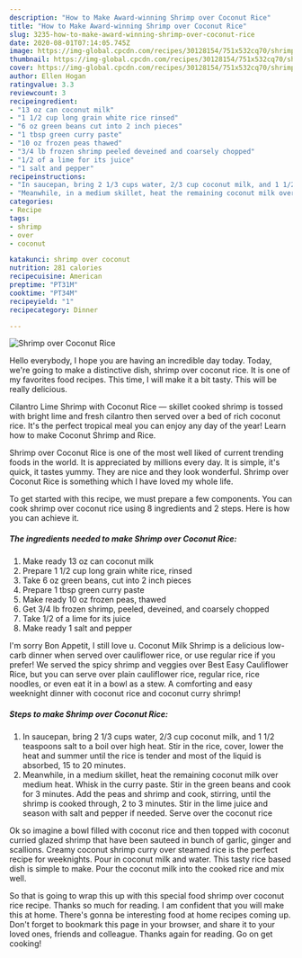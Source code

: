 ```yaml
---
description: "How to Make Award-winning Shrimp over Coconut Rice"
title: "How to Make Award-winning Shrimp over Coconut Rice"
slug: 3235-how-to-make-award-winning-shrimp-over-coconut-rice
date: 2020-08-01T07:14:05.745Z
image: https://img-global.cpcdn.com/recipes/30128154/751x532cq70/shrimp-over-coconut-rice-recipe-main-photo.jpg
thumbnail: https://img-global.cpcdn.com/recipes/30128154/751x532cq70/shrimp-over-coconut-rice-recipe-main-photo.jpg
cover: https://img-global.cpcdn.com/recipes/30128154/751x532cq70/shrimp-over-coconut-rice-recipe-main-photo.jpg
author: Ellen Hogan
ratingvalue: 3.3
reviewcount: 3
recipeingredient:
- "13 oz can coconut milk"
- "1 1/2 cup long grain white rice rinsed"
- "6 oz green beans cut into 2 inch pieces"
- "1 tbsp green curry paste"
- "10 oz frozen peas thawed"
- "3/4 lb frozen shrimp peeled deveined and coarsely chopped"
- "1/2 of a lime for its juice"
- "1 salt and pepper"
recipeinstructions:
- "In saucepan, bring 2 1/3 cups water, 2/3 cup coconut milk, and 1 1/2 teaspoons salt to a boil over high heat. Stir in the rice, cover, lower the heat and summer until the rice is tender and most of the liquid is absorbed, 15 to 20 minutes."
- "Meanwhile, in a medium skillet, heat the remaining coconut milk over medium heat. Whisk in the curry paste. Stir in the green beans and cook for 3 minutes. Add the peas and shrimp and cook, stirring, until the shrimp is cooked through, 2 to 3 minutes. Stir in the lime juice and season with salt and pepper if needed. Serve over the coconut rice"
categories:
- Recipe
tags:
- shrimp
- over
- coconut

katakunci: shrimp over coconut 
nutrition: 281 calories
recipecuisine: American
preptime: "PT31M"
cooktime: "PT34M"
recipeyield: "1"
recipecategory: Dinner

---
```



![Shrimp over Coconut Rice](https://img-global.cpcdn.com/recipes/30128154/751x532cq70/shrimp-over-coconut-rice-recipe-main-photo.jpg)

Hello everybody, I hope you are having an incredible day today. Today, we're going to make a distinctive dish, shrimp over coconut rice. It is one of my favorites food recipes. This time, I will make it a bit tasty. This will be really delicious.

Cilantro Lime Shrimp with Coconut Rice — skillet cooked shrimp is tossed with bright lime and fresh cilantro then served over a bed of rich coconut rice. It&#39;s the perfect tropical meal you can enjoy any day of the year! Learn how to make Coconut Shrimp and Rice.

Shrimp over Coconut Rice is one of the most well liked of current trending foods in the world. It is appreciated by millions every day. It is simple, it's quick, it tastes yummy. They are nice and they look wonderful. Shrimp over Coconut Rice is something which I have loved my whole life.


To get started with this recipe, we must prepare a few components. You can cook shrimp over coconut rice using 8 ingredients and 2 steps. Here is how you can achieve it.

<!--inarticleads1-->

##### The ingredients needed to make Shrimp over Coconut Rice:

1. Make ready 13 oz can coconut milk
1. Prepare 1 1/2 cup long grain white rice, rinsed
1. Take 6 oz green beans, cut into 2 inch pieces
1. Prepare 1 tbsp green curry paste
1. Make ready 10 oz frozen peas, thawed
1. Get 3/4 lb frozen shrimp, peeled, deveined, and coarsely chopped
1. Take 1/2 of a lime for its juice
1. Make ready 1 salt and pepper


I&#39;m sorry Bon Appetit, I still love u. Coconut Milk Shrimp is a delicious low-carb dinner when served over cauliflower rice, or use regular rice if you prefer! We served the spicy shrimp and veggies over Best Easy Cauliflower Rice, but you can serve over plain cauliflower rice, regular rice, rice noodles, or even eat it in a bowl as a stew. A comforting and easy weeknight dinner with coconut rice and coconut curry shrimp! 

<!--inarticleads2-->

##### Steps to make Shrimp over Coconut Rice:

1. In saucepan, bring 2 1/3 cups water, 2/3 cup coconut milk, and 1 1/2 teaspoons salt to a boil over high heat. Stir in the rice, cover, lower the heat and summer until the rice is tender and most of the liquid is absorbed, 15 to 20 minutes.
1. Meanwhile, in a medium skillet, heat the remaining coconut milk over medium heat. Whisk in the curry paste. Stir in the green beans and cook for 3 minutes. Add the peas and shrimp and cook, stirring, until the shrimp is cooked through, 2 to 3 minutes. Stir in the lime juice and season with salt and pepper if needed. Serve over the coconut rice


Ok so imagine a bowl filled with coconut rice and then topped with coconut curried glazed shrimp that have been sauteed in bunch of garlic, ginger and scallions. Creamy coconut shrimp curry over steamed rice is the perfect recipe for weeknights. Pour in coconut milk and water. This tasty rice based dish is simple to make. Pour the coconut milk into the cooked rice and mix well. 

So that is going to wrap this up with this special food shrimp over coconut rice recipe. Thanks so much for reading. I am confident that you will make this at home. There's gonna be interesting food at home recipes coming up. Don't forget to bookmark this page in your browser, and share it to your loved ones, friends and colleague. Thanks again for reading. Go on get cooking!
